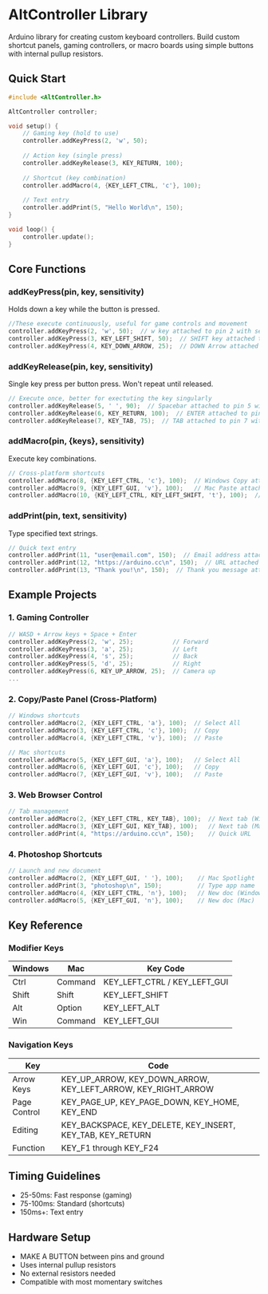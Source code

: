 # AltController Library

Arduino library for creating custom keyboard controllers. Build custom shortcut panels, gaming controllers, or macro boards using simple buttons with internal pullup resistors.


## Quick Start

```cpp
#include <AltController.h>

AltController controller;

void setup() {
    // Gaming key (hold to use)
    controller.addKeyPress(2, 'w', 50);
    
    // Action key (single press)
    controller.addKeyRelease(3, KEY_RETURN, 100);
    
    // Shortcut (key combination)
    controller.addMacro(4, {KEY_LEFT_CTRL, 'c'}, 100);
    
    // Text entry
    controller.addPrint(5, "Hello World\n", 150);
}

void loop() {
    controller.update();
}
```

## Core Functions

### addKeyPress(pin, key, sensitivity)
Holds down a key while the button is pressed.

```cpp
//These execute continuously, useful for game controls and movement
controller.addKeyPress(2, 'w', 50);  // w key attached to pin 2 with sensitivity of 50
controller.addKeyPress(3, KEY_LEFT_SHIFT, 50);  // SHIFT key attached to pin 3 with sensitivity of 50
controller.addKeyPress(4, KEY_DOWN_ARROW, 25);  // DOWN Arrow attached to pin 4 with sensitivity of 25
```

### addKeyRelease(pin, key, sensitivity)
Single key press per button press. Won't repeat until released.

```cpp
// Execute once, better for exectuting the key singularly
controller.addKeyRelease(5, ' ', 90);  // Spacebar attached to pin 5 with sensitivity of 90
controller.addKeyRelease(6, KEY_RETURN, 100);  // ENTER attached to pin 6 with sensitivity of 100
controller.addKeyRelease(7, KEY_TAB, 75);  // TAB attached to pin 7 with sensitivity of 90
```

### addMacro(pin, {keys}, sensitivity)
Execute key combinations.

```cpp
// Cross-platform shortcuts
controller.addMacro(8, {KEY_LEFT_CTRL, 'c'}, 100);  // Windows Copy attached to pin 8 with sensitivity of 100
controller.addMacro(9, {KEY_LEFT_GUI, 'v'}, 100);   // Mac Paste attached to pin 9 with sensitivity of 100
controller.addMacro(10, {KEY_LEFT_CTRL, KEY_LEFT_SHIFT, 't'}, 100);  // Reopen tab attached to pin 10 with sensitivity of 100
```

### addPrint(pin, text, sensitivity)
Type specified text strings.

```cpp
// Quick text entry
controller.addPrint(11, "user@email.com", 150);  // Email address attached to pin 11 with sensitivity of 150
controller.addPrint(12, "https://arduino.cc\n", 150);  // URL attached to pin 12 with sensitivity of 150
controller.addPrint(13, "Thank you!\n", 150);  // Thank you message attached to pin 13 with sensitivity of 150
```

## Example Projects

### 1. Gaming Controller
```cpp
// WASD + Arrow keys + Space + Enter
controller.addKeyPress(2, 'w', 25);           // Forward
controller.addKeyPress(3, 'a', 25);           // Left
controller.addKeyPress(4, 's', 25);           // Back
controller.addKeyPress(5, 'd', 25);           // Right
controller.addKeyPress(6, KEY_UP_ARROW, 25);  // Camera up
...
```

### 2. Copy/Paste Panel (Cross-Platform)
```cpp
// Windows shortcuts
controller.addMacro(2, {KEY_LEFT_CTRL, 'a'}, 100);  // Select All
controller.addMacro(3, {KEY_LEFT_CTRL, 'c'}, 100);  // Copy
controller.addMacro(4, {KEY_LEFT_CTRL, 'v'}, 100);  // Paste

// Mac shortcuts
controller.addMacro(5, {KEY_LEFT_GUI, 'a'}, 100);   // Select All
controller.addMacro(6, {KEY_LEFT_GUI, 'c'}, 100);   // Copy
controller.addMacro(7, {KEY_LEFT_GUI, 'v'}, 100);   // Paste
```

### 3. Web Browser Control
```cpp
// Tab management
controller.addMacro(2, {KEY_LEFT_CTRL, KEY_TAB}, 100);  // Next tab (Windows)
controller.addMacro(3, {KEY_LEFT_GUI, KEY_TAB}, 100);   // Next tab (Mac)
controller.addPrint(4, "https://arduino.cc\n", 150);    // Quick URL
```

### 4. Photoshop Shortcuts
```cpp
// Launch and new document
controller.addMacro(2, {KEY_LEFT_GUI, ' '}, 100);    // Mac Spotlight
controller.addPrint(3, "photoshop\n", 150);          // Type app name
controller.addMacro(4, {KEY_LEFT_CTRL, 'n'}, 100);   // New doc (Windows)
controller.addMacro(5, {KEY_LEFT_GUI, 'n'}, 100);    // New doc (Mac)
```

## Key Reference

### Modifier Keys
| Windows | Mac | Key Code |
|---------|-----|----------|
| Ctrl | Command | KEY_LEFT_CTRL / KEY_LEFT_GUI |
| Shift | Shift | KEY_LEFT_SHIFT |
| Alt | Option | KEY_LEFT_ALT |
| Win | Command | KEY_LEFT_GUI |

### Navigation Keys
| Key | Code |
|-----|------|
| Arrow Keys | KEY_UP_ARROW, KEY_DOWN_ARROW, KEY_LEFT_ARROW, KEY_RIGHT_ARROW |
| Page Control | KEY_PAGE_UP, KEY_PAGE_DOWN, KEY_HOME, KEY_END |
| Editing | KEY_BACKSPACE, KEY_DELETE, KEY_INSERT, KEY_TAB, KEY_RETURN |
| Function | KEY_F1 through KEY_F24 |

## Timing Guidelines
- 25-50ms: Fast response (gaming)
- 75-100ms: Standard (shortcuts)
- 150ms+: Text entry

## Hardware Setup
- MAKE A BUTTON between pins and ground
- Uses internal pullup resistors
- No external resistors needed
- Compatible with most momentary switches

